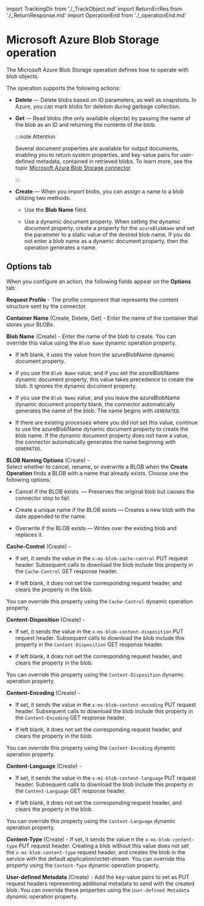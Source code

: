 import TrackingDir from './_TrackObject.md'
import ReturnErrRes from './_ReturnResponse.md'
import OperationEnd from './_operationEnd.md'

# Microsoft Azure Blob Storage operation 

<head>
  <meta name="guidename" content="Integration"/>
  <meta name="context" content="GUID-9b20d95b-19e9-43d3-97da-ecc8d6b7e597"/>
</head>


The Microsoft Azure Blob Storage operation defines how to operate with blob objects.

The operation supports the following actions:

-   **Delete** — Delete blobs based on ID parameters, as well as snapshots. In Azure, you can mark blobs for deletion during garbage collection.

-   **Get** — Read blobs \(the only available objects\) by passing the name of the blob as an ID and returning the contents of the blob.

    :::note Attention 
    
    Several document properties are available for output documents, enabling you to return system properties, and key-value pairs for user-defined metadata, contained in retrieved blobs. To learn more, see the topic [Microsoft Azure Blob Storage connector](r-atm-Microsoft_Azure_Blob_Storage_connector_216ef744-e76e-4764-848c-a421af79d469.md).

    :::

-   **Create** — When you import blobs, you can assign a name to a blob utilizing two methods:
    -   Use the **Blob Name** field.

    -   Use a dynamic document property. When setting the dynamic document property, create a property for the `azureBlobName` and set the parameter to a static value of the desired blob name. If you do not enter a blob name as a dynamic document property, then the operation generates a name.


## **Options** tab

When you configure an action, the following fields appear on the **Options** tab:


<TrackingDir />


**Request Profile** - 
  The profile component that represents the content structure sent by the connector.

<ReturnErrRes />

**Container Name** \(Create, Delete, Get\) - 
 Enter the name of the container that stores your BLOBs.

**Blob Name** \(Create\) - 
 Enter the name of the blob to create. You can override this value using the `Blob Name` dynamic operation property.

 -   If left blank, it uses the value from the azureBlobName dynamic document property.

  -   If you use the `Blob Name` value, and if you set the azureBlobName dynamic document property, this value takes precedence to create the blob. It ignores the dynamic document property.

 -   If you use the `Blob Name` value, and you leave the azureBlobName dynamic document property blank, the connector automatically generates the name of the blob. The name begins with `GENERATED`.

 -   If there are existing processes where you did not set this value, continue to use the azureBlobName dynamic document property to create the blob name. If the dynamic document property does not have a value, the connector automatically generates the name beginning with `GENERATED`.


**BLOB Naming Options** \(Create\) -    
 Select whether to cancel, rename, or overwrite a BLOB when the **Create Operation** finds a BLOB with a name that already exists. Choose one the following options:

-   Cancel if the BLOB exists  — Preserves the original blob but causes the connector step to fail.

 -   Create a unique name if the BLOB exists — Creates a new blob with the date appended to the name.

 -   Overwrite if the BLOB exists — Writes over the existing blob and replaces it.


**Cache-Control** \(Create\) - 


 -   If set, it sends the value in the `x-ms-blob-cache-control` PUT request header. Subsequent calls to download the blob include this property in the `Cache-Control` GET response header.

 -   If left blank, it does not set the corresponding request header, and clears the property in the blob.


You can override this property using the `Cache-Control` dynamic operation property.

**Content-Disposition** \(Create\) -

 -   If set, it sends the value in the `x-ms-blob-content-disposition` PUT request header. Subsequent calls to download the blob include this property in the `Content-Disposition` GET response header.

 -   If left blank, it does not set the corresponding request header, and clears the property in the blob.


 You can override this property using the `Content-Disposition` dynamic operation property.

**Content-Encoding** \(Create\) -

-   If set, it sends the value in the `x-ms-blob-content-encoding` PUT request header. Subsequent calls to download the blob include this property in the `Content-Encoding` GET response header.

 -   If left blank, it does not set the corresponding request header, and clears the property in the blob.

You can override this property using the `Content-Encoding` dynamic operation property.

**Content-Language** \(Create\) - 
  -   If set, it sends the value in the `x-ms-blob-content-language` PUT request header. Subsequent calls to download the blob include this property in the `Content-Language` GET response header.

 -   If left blank, it does not set the corresponding request header, and clears the property in the blob.

You can override this property using the `Content-Language` dynamic operation property.

**Content-Type** \(Create\) - 
If set, it sends the value n the `x-ms-blob-content-type` PUT request header. Creating a blob without this value does not set the `x-ms-blob-content-type` request header, and creates the blob in the service with the default application/octet-stream. You can override this property using the `Content-Type` dynamic operation property.

**User-defined Metadata**  \(Create\) - 
 Add the key-value pairs to set as PUT request headers representing additional metadata to send with the created blob. You can override these properties using the `User-defined Metadata` dynamic operation property.


<OperationEnd />